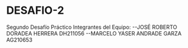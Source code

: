 # DESAFIO-2
Segundo Desafío Práctico
Integrantes del Equipo: 
--JOSÉ ROBERTO DORADEA HERRERA DH211056
--MARCELO YASER ANDRADE GARZA		AG210653
